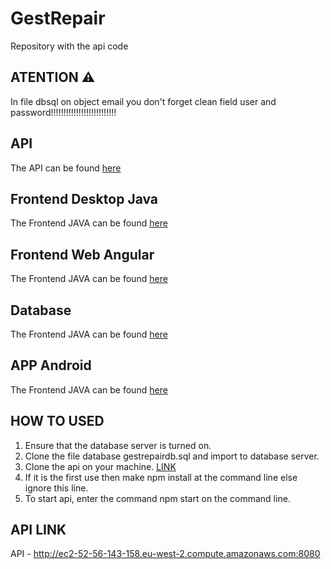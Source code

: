 GestRepair
==============
Repository with the api code 

## ATENTION ⚠️
In file dbsql on object email you don't forget clean field user and password!!!!!!!!!!!!!!!!!!!!!!!!!!

## API
The API can be found [here](https://github.com/GestRepair/GestRepairAPI)

## Frontend Desktop Java
The Frontend JAVA can be found [here](https://github.com/GestRepair/GestRepairBackOffice)

## Frontend Web Angular
The Frontend JAVA can be found [here](https://github.com/GestRepair/GestRepairWeb)

## Database
The Frontend JAVA can be found [here](https://github.com/GestRepair/GestRepairDB)

## APP Android
The Frontend JAVA can be found [here](https://github.com/GestRepair/GestRepairAPPAndroid)

## HOW TO USED
1. Ensure that the database server is turned on.
2. Clone the file database gestrepairdb.sql and import to database server.
3. Clone the api on your machine. [LINK](https://github.com/barcelosrui/gestRepairapi)
4. If it is the first use then make npm install at the command line else ignore this line.
5. To start api, enter the command npm start on the command line.

## API LINK 
API - http://ec2-52-56-143-158.eu-west-2.compute.amazonaws.com:8080
